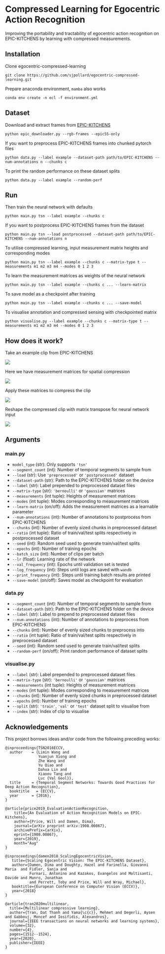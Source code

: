 # Compressed Learning for Egocentric Action Recognition

Improving the portability and tractability of egocentric action recognition on EPIC-KITCHENS by learning with compressed measurements.

## Installation

Clone egocentric-compressed-learning

```
git clone https://github.com/sjpollard/egocentric-compressed-learning.git
```

Prepare anaconda environment, `mamba` also works

```
conda env create -n ecl -f environment.yml
```

## Dataset

Download and extract frames from [EPIC-KITCHENS](https://github.com/epic-kitchens/epic-kitchens-download-scripts)

```
python epic_downloader.py --rgb-frames --epic55-only
```

If you want to preprocess EPIC-KITCHENS frames into chunked pytorch files

```
python data.py --label example --dataset-path path/to/EPIC-KITCHENS --num-annotations n --chunks c
```

To print the random performance on these dataset splits

```
python data.py --label example --random-perf
```

## Run

Then train the neural network with defaults

```
python main.py tsn --label example --chunks c
```

If you want to postprocess EPIC-KITCHENS frames from the dataset

```
python main.py tsn --load postprocessed --dataset-path path/to/EPIC-KITCHENS --num-annotations n
```

To utilise compressed learning, input measurement matrix heights and corresponding modes

```
python main.py tsn --label example --chunks c --matrix-type t --measurements m1 m2 m3 m4 --modes 0 1 2 3
```

To learn the measurement matrices as weights of the neural network

```
python main.py tsn --label example --chunks c ... --learn-matrix
```

To save model as a checkpoint after training

```
python main.py tsn --label example --chunks c ... --save-model
```

To visualise annotation and compressed sensing with checkpointed matrix

```
python visualise.py --label example --chunks c --matrix-type t --measurements m1 m2 m3 m4 --modes 0 1 2 3
```

## How does it work?

Take an example clip from EPIC-KITCHENS

![](./images/example_clip.png)

Here we have measurement matrices for spatial compression

![](./images/example_phi_matrices.png)

Apply these matrices to compress the clip

![](./images/example_compressed_clip.png)

Reshape the compressed clip with matrix transpose for neural network input

![](./images/example_inferred_clip.png)

## Arguments

### main.py

- `model_type` (str): Only supports `'tsn'`
- `--segment_count` (int): Number of temporal segments to sample from
- `--load` (str): Use `'preprocessed'` or `'postprocessed'` dataset
- `--dataset-path` (str): Path to the EPIC-KITCHENS folder on the device
- `--label` (str): Label prepended to preprocessed dataset files
- `--matrix-type` (str): `'bernoulli'` or `'gaussian'` matrices
- `--measurements` (int tuple): Heights of measurement matrices
- `--modes` (int tuple): Modes corresponding to measurement matrices
- `--learn-matrix` (on/off): Adds the measurement matrices as a learnable parameter
- `--num-annotations` (int): Number of annotations to postprocess from EPIC-KITCHENS
- `--chunks` (int): Number of evenly sized chunks in preprocessed dataset
- `--ratio` (int tuple): Ratio of train/val/test splits respectively in postprocessed dataset
- `--seed` (int): Random seed used to generate train/val/test splits
- `--epochs` (int): Number of training epochs
- `--batch_size` (int): Number of clips per batch
- `--lr` (float): Learning rate of the network
- `--val_frequency` (int): Epochs until validation set is tested
- `--log_frequency` (int): Steps until logs are saved with `wandb`
- `--print_frequency` (int): Steps until training batch results are printed
- `--save-model` (on/off): Saves model as checkpoint for evaluation

### data.py

- `--segment_count` (int): Number of temporal segments to sample from
- `--dataset-path` (str): Path to the EPIC-KITCHENS folder on the device
- `--label` (str): Label to prepend to preprocessed dataset files
- `--num-annotations` (int): Number of annotations to preprocess from EPIC-KITCHENS
- `--chunks` (int): Number of evenly sized chunks to preprocess into
- `--ratio` (int tuple): Ratio of train/val/test splits respectively in preprocessed dataset
- `--seed` (int): Random seed used to generate train/val/test splits
- `--random-perf` (on/off): Print random performance of dataset splits

### visualise.py

- `--label` (str): Label prepended to preprocessed dataset files
- `--matrix-type` (str): `'bernoulli'` or `'gaussian'` matrices
- `--measurements` (int tuple): Heights of measurement matrices
- `--modes` (int tuple): Modes corresponding to measurement matrices
- `--chunks` (int): Number of evenly sized chunks in preprocessed dataset
- `--epochs` (int): Number of training epochs
- `--split` (str): `'train'`, `'val'` or `'test'` dataset split to visualise from
- `--index` (str): Index of clip to visualise

## Acknowledgements
This project borrows ideas and/or code from the following preceding works:

```
@inproceedings{TSN2016ECCV,
  author    = {Limin Wang and
               Yuanjun Xiong and
               Zhe Wang and
               Yu Qiao and
               Dahua Lin and
               Xiaoou Tang and
               Luc {Val Gool}},
  title     = {Temporal Segment Networks: Towards Good Practices for Deep Action Recognition},
  booktitle   = {ECCV},
  year      = {2016},
}
```
```
@article{price2019_EvaluationActionRecognition,
    title={An Evaluation of Action Recognition Models on EPIC-Kitchens},
    author={Price, Will and Damen, Dima},
    journal={arXiv preprint arXiv:1908.00867},
    archivePrefix={arXiv},
    eprint={1908.00867},
    year={2019},
    month="Aug"
}
```
```
@inproceedings{damen2018_ScalingEgocentricVision,
   title={Scaling Egocentric Vision: The EPIC-KITCHENS Dataset},
   author={Damen, Dima and Doughty, Hazel and Farinella, Giovanni Maria  and Fidler, Sanja and
           Furnari, Antonino and Kazakos, Evangelos and Moltisanti, Davide and Munro, Jonathan
           and Perrett, Toby and Price, Will and Wray, Michael},
   booktitle={European Conference on Computer Vision (ECCV)},
   year={2018}
}
```
```
@article{tran2020multilinear,
  title={Multilinear compressive learning},
  author={Tran, Dat Thanh and Yama{\c{c}}, Mehmet and Degerli, Aysen and Gabbouj, Moncef and Iosifidis, Alexandros},
  journal={IEEE transactions on neural networks and learning systems},
  volume={32},
  number={4},
  pages={1512--1524},
  year={2020},
  publisher={IEEE}
}
```

